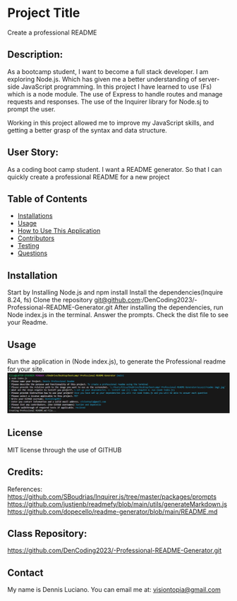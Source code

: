 # Project Title
Create a professional README

## Description: 
As a bootcamp student, I want to become a full stack developer. I am exploring Node.js. Which has given me a better understanding of server-side JavaScript  programming. In this project I have learned to use (Fs) which is a node module. The use of Express to handle routes and manage requests and responses. The use of the Inquirer library  for Node.sj to prompt the user. 

Working in this project allowed me to improve my JavaScript skills, and getting a better grasp of the syntax and data structure. 


## User Story:
As a coding boot camp student. 
I want a README generator. So that I can quickly create a professional README for a new project

  ## Table of Contents
  * [Installations](#installations)
  * [Usage](#usageProject)
  * [How to Use This Application](#HowtoUseThisApplication)
  * [Contributors](#contributors)
  * [Testing](#testing)
  * [Questions](#questions)

## Installation
Start by Installing Node.js and npm install
Install the dependencies(Inquire 8.24, fs)
Clone the repository git@github.com:/DenCoding2023/-Professional-README-Generator.git
After installing the dependencies, run Node index.js in the terminal.
Answer the prompts.
Check the dist file to see your Readme.

## Usage
Run the application in (Node index.js), to generate the Professional readme for your site. 
![Alt text](<assest/readme img2.jpg>)

## License
MIT license through the use of GITHUB

## Credits:
References:
https://github.com/SBoudrias/Inquirer.js/tree/master/packages/prompts
https://github.com/justjenb/readmefy/blob/main/utils/generateMarkdown.js
https://github.com/dopecello/readme-generator/blob/main/README.md


## Class Repository:
https://github.com/DenCoding2023/-Professional-README-Generator.git

## Contact 
My name is Dennis Luciano.
You can email me at: visiontopia@gmail.com
